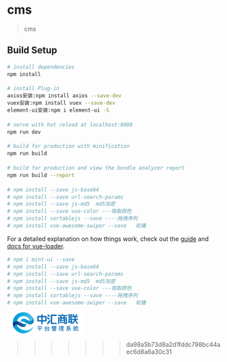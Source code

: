 # cms

> cms

## Build Setup

``` bash
# install dependencies
npm install

# install Plug-in
axios安装:npm install axios --save-dev
vuex安装:npm install vuex --save-dev
element-ui安装:npm i element-ui -S

# serve with hot reload at localhost:8080
npm run dev

# build for production with minification
npm run build

# build for production and view the bundle analyzer report
npm run build --report

# npm install --save js-base64
# npm install --save url-search-params
# npm install --save js-md5  md5加密
# npm install --save vue-color ---吸取颜色
# npm install sortablejs --save ----拖拽序列
# npm install vue-awesome-swiper --save   轮播
```

For a detailed explanation on how things work, check out the [guide](http://vuejs-templates.github.io/webpack/) and [docs for vue-loader](http://vuejs.github.io/vue-loader).
``` bash
# npm i mint-ui --save
# npm install --save js-base64
# npm install --save url-search-params
# npm install --save js-md5  md5加密
# npm install --save vue-color ---吸取颜色
# npm install sortablejs --save ----拖拽序列
# npm install vue-awesome-swiper --save   轮播
```
![Image text](https://github.com/missge/zhhtPC-project/blob/master/src/assets/img/logo.png)

>>>>>>> da98a5b73d8a2d1fddc798bc44aec6d8a6a30c31
